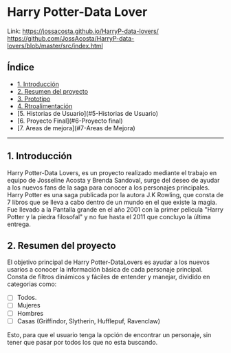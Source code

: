 # Harry Potter-Data Lover
Link: https://jossacosta.github.io/HarryP-data-lovers/
  https://github.com/JossAcosta/HarryP-data-lovers/blob/master/src/index.html
## Índice

* [1. Introducción](#1-Introducción)
* [2. Resumen del proyecto](#2-resumen-del-proyecto)
* [3. Prototipo](#3-Prototipo)
* [4. Rtroalimentación](#4-Retroalimentación)
* [5. Historias de Usuario](#5-Historias de Usuario)
* [6. Proyecto Final](#6-Proyecto final)
* [7. Areas de mejora](#7-Areas de Mejora)

***

## 1. Introducción

Harry Potter-Data Lovers, es un proyecto realizado mediante el trabajo en equipo de Josseline Acosta y Brenda Sandoval, surge del deseo de ayudar a los nuevos fans de la saga para conocer a los personajes principales. 
Harry Potter es una saga publicada por la autora J.K Rowling, que consta de 7 libros que se lleva a cabo dentro de un mundo en el que existe la magia. 
Fue llevado a la Pantalla grande en el año 2001 con la primer pelicula "Harry Potter y la piedra filosofal" y no fue hasta el 2011 que concluyo la última entrega. 


## 2. Resumen del proyecto

El objetivo principal de Harry Potter-DataLovers es ayudar a los nuevos usarios a conocer la información básica de cada personaje principal. 
Consta de filtros dinámicos y fáciles de entender y manejar, dividido en categorias como:

- [ ] Todos.
- [ ] Mujeres
- [ ] Hombres
- [ ] Casas (Griffindor, Slytherin, Hufflepuf, Ravenclaw)

Esto, para que el usuario tenga la opción de encontrar un personaje, sin tener que pasar por todos los que no esta buscando. 

